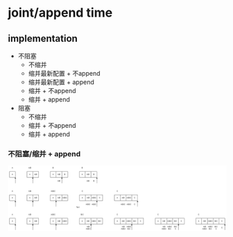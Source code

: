 # joint/append time

## implementation

- 不阻塞
  - 不缩并
  - 缩并最新配置 + 不append
  - 缩并最新配置 + append
  - 缩并 + 不append
  - 缩并 + append
- 阻塞
  - 不缩并
  - 缩并 + 不append
  - 缩并 + append

### 不阻塞/缩并 + append

![](7/1.png)

